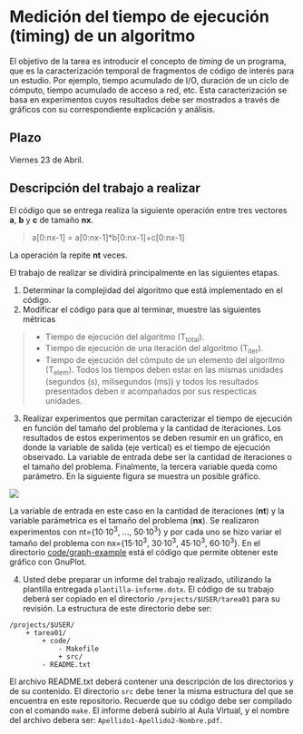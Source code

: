 # Medición del tiempo de ejecución (timing) de un algoritmo

El objetivo de la tarea es introducir el concepto de *timing* de un programa, que es la caracterización temporal de fragmentos de código de interés para un estudio. Por ejemplo, tiempo acumulado de I/O, duración de un ciclo de cómputo, tiempo acumulado de acceso a red, etc. Esta caracterización se basa en experimentos cuyos resultados debe ser mostrados a través de gráficos con su correspondiente explicación y análisis.

## Plazo

Viernes 23 de Abril.

## Descripción del trabajo a realizar

El código que se entrega realiza la siguiente operación entre tres vectores **a**, **b** y **c** de tamaño **nx**.

> a[0:nx-1] = a[0:nx-1]*b[0:nx-1]+c[0:nx-1]

La operación la repite **nt** veces.

El trabajo de realizar se dividirá principalmente en las siguientes etapas.

1. Determinar la complejidad del algoritmo que está implementado en el código.
2. Modificar el código para que al terminar, muestre las siguientes métricas
> - Tiempo de ejecución del algoritmo (T<sub>total</sub>).
> - Tiempo de ejecución de una iteración del algoritmo (T<sub>iter</sub>).
> - Tiempo de ejecución del cómputo de un elemento del algoritmo (T<sub>elem</sub>).
> Todos los tiempos deben estar en las mismas unidades (segundos (s), milisegundos (ms)) y todos los resultados presentados deben ir acompañados por sus respecticas unidades.

3. Realizar experimentos que permitan caracterizar el tiempo de ejecución en función del tamaño del problema y la cantidad de iteraciones. Los resultados de estos experimentos se deben resumir en un gráfico, en donde la variable de salida (eje vertical) es el tiempo de ejecución observado. La variable de entrada debe ser la cantidad de iteraciones o el tamaño del problema. Finalmente, la tercera variable queda como parámetro. En la siguiente figura se muestra un posible gráfico. 

![](https://github.com/UV-ramos/ICI517-tarea01/blob/main/code/graph-example/example.png?raw=true)

La variable de entrada en este caso en la cantidad de iteraciones (**nt**) y la variable parámetrica es el tamaño del problema (**nx**). Se realizaron experimentos con nt={10·10<sup>3</sup>, ..., 50·10<sup>3</sup>} y por cada uno se hizo variar el tamaño del problema con nx={15·10<sup>3</sup>, 30·10<sup>3</sup>, 45·10<sup>3</sup>, 60·10<sup>3</sup>}. En el directorio [code/graph-example](https://github.com/UV-ramos/ICI517-tarea01/tree/main/code/graph-example) está el código que permite obtener este gráfico con GnuPlot.

4. Usted debe preparar un informe del trabajo realizado, utilizando la plantilla entregada ```plantilla-informe.dotx```. El código de su trabajo deberá ser copiado en el directorio ```/projects/$USER/tarea01``` para su revisión. La estructura de este directorio debe ser:

```
/projects/$USER/
	+ tarea01/
		+ code/
			- Makefile
			+ src/
		- README.txt	
```

El archivo README.txt deberá contener una descripción de los directorios y de su contenido. El directorio ```src``` debe tener la misma estructura del que se encuentra en este repositorio. Recuerde que su código debe ser compilado con el comando ```make```. El informe deberá subirlo al Aula Virtual, y el nombre del archivo debera ser: ```Apellido1-Apellido2-Nombre.pdf```.

